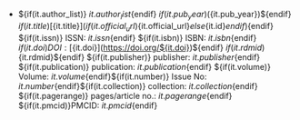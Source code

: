 - ${if(it.author_list)} ${it.author_list}${endif} ${if(it.pub_year)} (${it.pub_year})${endif} ${if(it.title)} [${it.title}](${if(it.official_url)}${it.official_url}${else}${it.id}${endif})${endif} ${if(it.issn)} ISSN: ${it.issn}${endif} ${if(it.isbn)} ISBN: ${it.isbn}${endif} ${if(it.doi)} DOI: [${it.doi}](https://doi.org/${it.doi})${endif} ${if(it.rdmid)}${it.rdmid}${endif} ${if(it.publisher)} publisher: ${it.publisher}${endif} ${if(it.publication)} publication: ${it.publication}${endif} ${if(it.volume)} Volume: ${it.volume}${endif}${if(it.number)} Issue No: ${it.number}${endif}${if(it.collection)} collection: ${it.collection}${endif} ${if(it.pagerange)} pages/article no.: ${it.pagerange}${endif} ${if(it.pmcid)}PMCID: ${it.pmcid}${endif}
